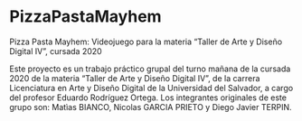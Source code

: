 # PizzaPastaMayhem
Pizza Pasta Mayhem:  Videojuego para la materia “Taller de Arte y Diseño Digital IV”, cursada 2020

Este proyecto es un trabajo práctico grupal del turno mañana de la cursada 2020 de la materia “Taller de Arte y Diseño Digital IV”, de la carrera Licenciatura en Arte y Diseño Digital de la Universidad del Salvador, a cargo del profesor Eduardo Rodríguez Ortega. 
Los integrantes originales de este grupo son: Matìas BIANCO, Nicolas GARCIA PRIETO y Diego Javier TERPIN.

